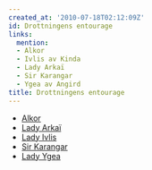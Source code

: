 ```yaml
---
created_at: '2010-07-18T02:12:09Z'
id: Drottningens entourage
links:
  mention:
  - Alkor
  - Ivlis av Kinda
  - Lady Arkaï
  - Sir Karangar
  - Ygea av Angird
title: Drottningens entourage
---
```


-   [Alkor]
-   [Lady Arkaï]
-   [Lady Ivlis]
-   [Sir Karangar]
-   [Lady Ygea]

  [Alkor]: Alkor
  [Lady Arkaï]: Lady_Arkaï
  [Lady Ivlis]: Ivlis_av_Kinda
  [Sir Karangar]: Sir_Karangar
  [Lady Ygea]: Ygea_av_Angird